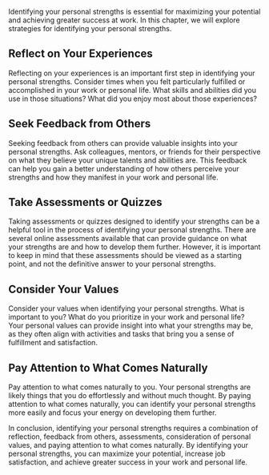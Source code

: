 
Identifying your personal strengths is essential for maximizing your potential and achieving greater success at work. In this chapter, we will explore strategies for identifying your personal strengths.

Reflect on Your Experiences
---------------------------

Reflecting on your experiences is an important first step in identifying your personal strengths. Consider times when you felt particularly fulfilled or accomplished in your work or personal life. What skills and abilities did you use in those situations? What did you enjoy most about those experiences?

Seek Feedback from Others
-------------------------

Seeking feedback from others can provide valuable insights into your personal strengths. Ask colleagues, mentors, or friends for their perspective on what they believe your unique talents and abilities are. This feedback can help you gain a better understanding of how others perceive your strengths and how they manifest in your work and personal life.

Take Assessments or Quizzes
---------------------------

Taking assessments or quizzes designed to identify your strengths can be a helpful tool in the process of identifying your personal strengths. There are several online assessments available that can provide guidance on what your strengths are and how to develop them further. However, it is important to keep in mind that these assessments should be viewed as a starting point, and not the definitive answer to your personal strengths.

Consider Your Values
--------------------

Consider your values when identifying your personal strengths. What is important to you? What do you prioritize in your work and personal life? Your personal values can provide insight into what your strengths may be, as they often align with activities and tasks that bring you a sense of fulfillment and satisfaction.

Pay Attention to What Comes Naturally
-------------------------------------

Pay attention to what comes naturally to you. Your personal strengths are likely things that you do effortlessly and without much thought. By paying attention to what comes naturally, you can identify your personal strengths more easily and focus your energy on developing them further.

In conclusion, identifying your personal strengths requires a combination of reflection, feedback from others, assessments, consideration of personal values, and paying attention to what comes naturally. By identifying your personal strengths, you can maximize your potential, increase job satisfaction, and achieve greater success in your work and personal life.
